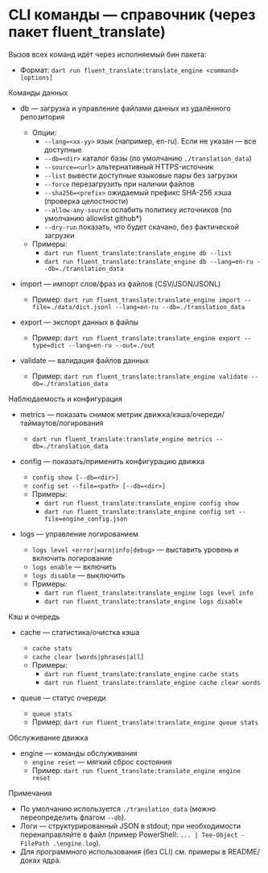 # CLI команды — справочник (через пакет fluent_translate)

Вызов всех команд идёт через исполняемый бин пакета:
- Формат: `dart run fluent_translate:translate_engine <command> [options]`

Команды данных
- db — загрузка и управление файлами данных из удалённого репозитория
  - Опции:
    - `--lang=<xx-yy>` язык (например, en-ru). Если не указан — все доступные
    - `--db=<dir>` каталог базы (по умолчанию `./translation_data`)
    - `--source=<url>` альтернативный HTTPS-источник
    - `--list` вывести доступные языковые пары без загрузки
    - `--force` перезагрузить при наличии файлов
    - `--sha256=<prefix>` ожидаемый префикс SHA-256 хэша (проверка целостности)
    - `--allow-any-source` ослабить политику источников (по умолчанию allowlist github*)
    - `--dry-run` показать, что будет скачано, без фактической загрузки
  - Примеры:
    - `dart run fluent_translate:translate_engine db --list`
    - `dart run fluent_translate:translate_engine db --lang=en-ru --db=./translation_data`

- import — импорт слов/фраз из файлов (CSV/JSON/JSONL)
  - Пример: `dart run fluent_translate:translate_engine import --file=./data/dict.jsonl --lang=en-ru --db=./translation_data`
- export — экспорт данных в файлы
  - Пример: `dart run fluent_translate:translate_engine export --type=dict --lang=en-ru --out=./out`
- validate — валидация файлов данных
  - Пример: `dart run fluent_translate:translate_engine validate --db=./translation_data`

Наблюдаемость и конфигурация
- metrics — показать снимок метрик движка/кэша/очереди/таймаутов/логирования
  - `dart run fluent_translate:translate_engine metrics --db=./translation_data`

- config — показать/применить конфигурацию движка
  - `config show [--db=<dir>]`
  - `config set --file=<path> [--db=<dir>]`
  - Примеры:
    - `dart run fluent_translate:translate_engine config show`
    - `dart run fluent_translate:translate_engine config set --file=engine_config.json`

- logs — управление логированием
  - `logs level <error|warn|info|debug>` — выставить уровень и включить логирование
  - `logs enable` — включить
  - `logs disable` — выключить
  - Примеры:
    - `dart run fluent_translate:translate_engine logs level info`
    - `dart run fluent_translate:translate_engine logs disable`

Кэш и очередь
- cache — статистика/очистка кэша
  - `cache stats`
  - `cache clear [words|phrases|all]`
  - Примеры:
    - `dart run fluent_translate:translate_engine cache stats`
    - `dart run fluent_translate:translate_engine cache clear words`

- queue — статус очереди
  - `queue stats`
  - Пример: `dart run fluent_translate:translate_engine queue stats`

Обслуживание движка
- engine — команды обслуживания
  - `engine reset` — мягкий сброс состояния
  - Пример: `dart run fluent_translate:translate_engine engine reset`

Примечания
- По умолчанию используется `./translation_data` (можно переопределить флагом `--db`).
- Логи — структурированный JSON в stdout; при необходимости перенаправляйте в файл (пример PowerShell: `... | Tee-Object -FilePath .\engine.log`).
- Для программного использования (без CLI) см. примеры в README/доках ядра.
